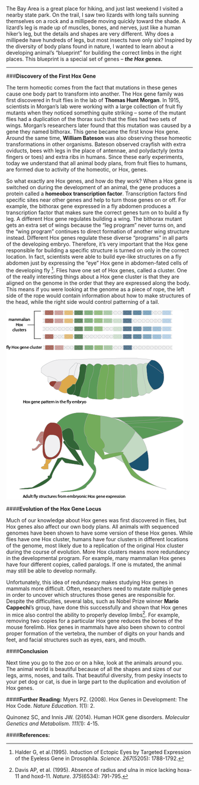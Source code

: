 The Bay Area is a great place for hiking, and just last weekend I visited a nearby state park. On the trail, I saw two lizards with long tails sunning themselves on a rock and a millipede moving quickly toward the shade. A lizard’s leg is made up of muscles, bones, and nerves, just like a human hiker’s leg, but the details and shapes are very different.  Why does a millipede have hundreds of legs, but most insects have only six?  Inspired by the diversity of body plans found in nature, I wanted to learn about a developing animal’s “blueprint” for building the correct limbs in the right places.  This blueprint is a special set of genes – ***the Hox genes.***  
****


###**Discovery of the First Hox Gene**

The term homeotic comes from the fact that mutations in these genes cause one body part to transform into another.  The Hox gene family was first discovered in fruit flies in the lab of **Thomas Hunt Morgan**.  In 1915, scientists in Morgan’s lab were working with a large collection of fruit fly mutants when they noticed something quite striking – some of the mutant flies had a duplication of the thorax such that the flies had two sets of wings.  Morgan’s researchers later found that this mutation was caused by a gene they named bithorax.  This gene became the first know Hox gene. Around the same time, **William Bateson** was also observing these homeotic transformations in other organisms.  Bateson observed crayfish with extra oviducts, bees with legs in the place of antennae, and polydactyly (extra fingers or toes) and extra ribs in humans.  Since these early experiments, today we understand that all animal body plans, from fruit flies to humans, are formed due to activity of the homeotic, or Hox, genes. 

So what exactly are Hox genes, and how do they work?  When a Hox gene is switched on during the development of an animal, the gene produces a protein called a **homeobox transcription factor**.  Transcription factors find specific sites near other genes and help to turn those genes on or off.  For example, the bithorax gene expressed in a fly abdomen produces a transcription factor that makes sure the correct genes turn on to build a fly leg. A different Hox gene regulates building a wing.  The bithorax mutant gets an extra set of wings because the “leg program” never turns on, and the “wing program” continues to direct formation of another wing structure instead. Different Hox genes regulate these diverse “programs” in all parts of the developing embryo.  Therefore, it’s very important that the Hox gene responsible for building a specific structure is turned on only in the correct location.  In fact, scientists were able to build eye-like structures on a fly abdomen just by expressing the “eye” Hox gene in abdomen-fated cells of the developing fly [^1]. Flies have one set of Hox genes, called a cluster.  One of the really interesting things about a Hox gene cluster is that they are aligned on the genome in the order that they are expressed along the body.  This means if you were looking at the genome as a piece of rope, the left side of the rope would contain information about how to make structures of the head, while the right side would control patterning of a tail. 

![](./images/hoxgenes.png)

####**Evolution of the Hox Gene Locus**

Much of our knowledge about Hox genes was first discovered in flies, but Hox genes also affect our own body plans. All animals with sequenced genomes have been shown to have some version of these Hox genes.  While flies have one Hox cluster, humans have four clusters in different locations of the genome, most likely due to a replication of the original Hox cluster during the course of evolution.  More Hox clusters means more redundancy in the developmental program.  For example, many mammalian Hox genes have four different copies, called paralogs.  If one is mutated, the animal may still be able to develop normally.  

Unfortunately, this idea of redundancy makes studying Hox genes in mammals more difficult.  Often, researchers need to mutate multiple genes in order to uncover which structures those genes are responsible for.  Despite the difficulties, several labs, such as Nobel Prize winner **Mario Cappechi**’s group, have done this successfully and shown that Hox genes in mice also control the ability to properly develop limbs[^2].  For example, removing two copies for a particular Hox gene reduces the bones of the mouse forelimb.  Hox genes in mammals have also been shown to control proper formation of the vertebra, the number of digits on your hands and feet, and facial structures such as eyes, ears, and mouth.

####**Conclusion**

Next time you go to the zoo or on a hike, look at the animals around you.  The animal world is beautiful because of all the shapes and sizes of our legs, arms, noses, and tails.  That beautiful diversity, from pesky insects to your pet dog or cat, is due in large part to the duplication and evolution of Hox genes.  




####**Further Reading:**
Myers PZ. (2008). Hox Genes in Development: The Hox Code. *Nature Education*. *1*(1): 2.

Quinonez SC, and Innis JW. (2014). Human HOX gene disorders. *Molecular Genetics and Metabolism*. *111*(1): 4-15.

####**References:**
[^1]: Halder G, et al.(1995). Induction of Ectopic Eyes by Targeted Expression of the Eyeless Gene in Drosophila. *Science*. *267*(5205): 1788-1792.

[^2]: Davis AP, et al. (1995). Absence of radius and ulna in mice lacking hoxa-11 and hoxd-11. *Nature*. *375*(6534): 791-795.